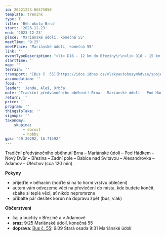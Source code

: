 ```yaml
---
id: 20221223-06575050
template: trenink
type: T
title: 'Běh okolo Brna'
start: '2023-12-23'
end: '2023-12-23'
place: 'Mariánské údolí, konečná 55'
meetTime: '9:25'
meetPlace: 'Mariánské údolí, konečná 55'
link: ''
eventTypeDescription: "<li> D16 - 12 km do Březiny\r\n<li> D18 - 15 km do Březiny + kolečko\r\n<li> D20 - 20 km do Adamova\r\n<li> H16 - 15 km do Březiny + kolečko\r\n<li> H18 - 20 km do Adamova\r\n<li> H20 - celé, až domů"
startTime: ''
map: ''
terrain: ''
transport: "[Bus č. 55](https://idos.idnes.cz/vlakyautobusymhdvse/spojeni/prehled/?p=Fyb5SSWpsOpfNdTbad2ENDWdU3thCUGbXEKTdzSxynw:0KkxsJvFewVM:yChLY4aRnQ19SIjHiNCmZsw2I.Xxg--):\r\n9.09 Stará osada \r\n9:31 Mariánské údolí"
accomodation: ''
food: ''
leader: 'Jenda, Aleš, Drbča'
note: "Tradiční předvánočního oběhnutí Brna – Mariánské údolí – Pod Hádkem – Nový Dvůr – Březina – Zadní pole – Babice nad Svitavou – Alexandrovka – Adamov – Útěchov (cca 120 min).\r\n\r\n**Pokyny**\r\n* přijeďte v běhacím (hoďte si na to horní vrstvu oblečení)\r\n* autem vám odvezeme věci na převlečení do místa, kde budete končit, sbalte si teplé věci, ať nikdo nepromrzne\r\n* přibalte pár desítek korun na dopravu zpět (bus, vlak)\r\n\r\n**Občerstvení**\r\n* čaj a buchty v Březině a v Adamově"
return: ''
price: ''
program: ''
thingsToTake: ''
signups: ''
taxonomy:
    skupina:
        - dorost
        - hobby
gps: '49.20292, 16.71592'
---
```


Tradiční předvánočního oběhnutí Brna – Mariánské údolí – Pod Hádkem – Nový Dvůr – Březina – Zadní pole – Babice nad Svitavou – Alexandrovka – Adamov – Útěchov (cca 120 min).

**Pokyny**
* přijeďte v běhacím (hoďte si na to horní vrstvu oblečení)
* autem vám odvezeme věci na převlečení do místa, kde budete končit, sbalte si teplé věci, ať nikdo nepromrzne
* přibalte pár desítek korun na dopravu zpět (bus, vlak)

**Občerstvení**
* čaj a buchty v Březině a v Adamově
* **sraz**: 9:25 Mariánské údolí, konečná 55
* **doprava**: [Bus č. 55](https://idos.idnes.cz/vlakyautobusymhdvse/spojeni/prehled/?p=Fyb5SSWpsOpfNdTbad2ENDWdU3thCUGbXEKTdzSxynw:0KkxsJvFewVM:yChLY4aRnQ19SIjHiNCmZsw2I.Xxg--):
9.09 Stará osada 
9:31 Mariánské údolí
